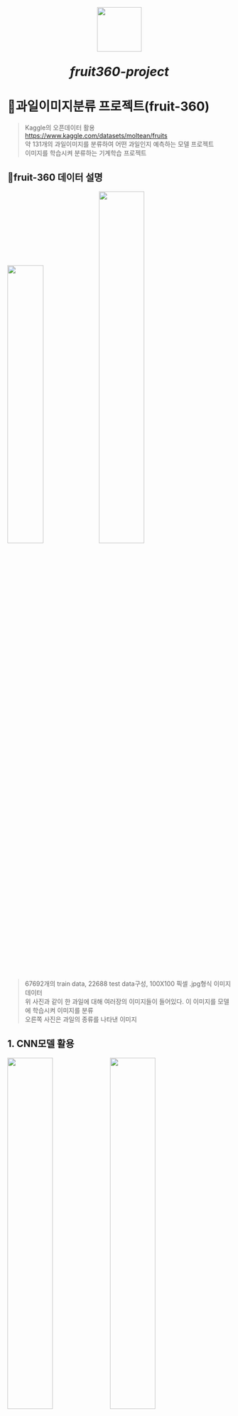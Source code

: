 <p align="center">
  <img src="https://github.com/ohdeng02/fruit360-project/assets/90545561/686699ac-bf3d-498e-ada1-b248887b8839" height="100px"/>
</p>   

<p align="center" style="font-size:200%"><b><i>fruit360-project</i></b></p>   

# 🍇과일이미지분류 프로젝트(fruit-360)
> Kaggle의 오픈데이터 활용 https://www.kaggle.com/datasets/moltean/fruits   
> 약 131개의 과일이미지를 분류하여 어떤 과일인지 예측하는 모델 프로젝트   
> 이미지를 학습시켜 분류하는 기계학습 프로젝트
## 🍉fruit-360 데이터 설명
<img src="https://github.com/ohdeng02/fruit360-project/assets/90545561/84724404-6317-478f-828b-ff09b4666596" width="40%"/>   
<img src="https://github.com/ohdeng02/fruit360-project/assets/90545561/244204bd-4d52-460c-a2b8-ea915878158a" width="45%"/>

> 67692개의 train data, 22688 test data구성, 100X100 픽셀 .jpg형식 이미지 데이터   
> 위 사진과 같이 한 과일에 대해 여러장의 이미지들이 들어있다. 이 이미지를 모델에 학습시켜 이미지를 분류   
> 오른쪽 사진은 과일의 종류를 나타낸 이미지


## 1. CNN모델 활용   
<img src="https://github.com/ohdeng02/fruit360-project/assets/90545561/3775d591-2a0c-4262-9195-bf8e96dfe289" width="45%"/>
<img src="https://github.com/ohdeng02/fruit360-project/assets/90545561/967f6b1d-0068-4dfe-97d8-fc1d6b0b0cce" width="45%"/>      

<b>해당 모델은 기존 CNN모델에 아래의 6가지를 적용하여 조정한 모델이다.</b>   

1. 기존 CNN모델에 배치 정규화를 진행. 배치 정규화는 각 미니 배치에 대한 레이어의 입력을 표준화하여 깊은 신경망을 훈련시킬 수 있는 기술이다. 학습 프로세스를 안정화하고 심층 네트워크를 훈련하는데에 필요한 훈련 에포크 수를 크게 줄이는 효과를 준다.         
2. 데이터 증대를 진행. 기존 데이터에 약간 수정된 사본을 추가하거나 기존 데이터에서 새로 생성된 합성 데이터를 추가하여 데이터 양을 늘리는 데 사용되는 기술이다. 정규화 장치 역할을 하며 기계학습 모델을 학습할 때 과적합을 줄이는 데 도움이 되어 적용하였다.      
3. 학습률 스케줄링을 진행. 이는 미리 정의된 스케줄에 따라 학습률을 줄여 모델을 학습시키며 학습중에 학습률을 조정하면서 진행하는 것을 말한다. 일반적인 학습 속도 스케줄링에는 시간 기반 감쇠, 단계 감쇠 및 지수 감쇠가 포함되어 있다.      
4. 가중치감쇠를 진행. 이는 가중치를 작게 유지하고 그래디언트 폭발을 방지한다. 가중치의 L2 표준이 loss에 추가되기 때문에 각 층의 반복은 손실 외에도 모델 가중치를 최적화/최소화하게 된다. 이렇게 하면 가중치를 가능한 한 작게 유지하여 가중치가 통제 불능 상태로 커지는 것을 방지하고 그래디언트 폭발을 방지할 수 있게 된다.      
5. 그래디언트 클래핑을 사용. 이를 사용하면 마찬가지로 신경망에서 그래디언트 폭발 방지가 가능하다. 그래디언트 클리핑은 그래디언트의 크기를 제한한다. 그래디언트 클리핑 계산 방법에는 여러 가지가 있지만 일반적인 방법은 그래디언트의 크기를 재조정하여 규범이 특정 값이 되도록 하는 방법이다.      
6. adaptive opitimizer적용. 경사 하강 알고리즘의 문제를 해결하기 위해 도입되었다. 가장 중요한 기능은 학습률을 조정할 필요가 없다는 것이다.      

> 오른쪽 이미지는 신경망 layer 구성을 나타냄   
> 각 신경망층을 sequential함수를 통해 연결, batchNorm2d를 사용하여 각 층의 끝에 배치 정규화 진행.   
> conv층은 총 3개   


<img src="https://github.com/ohdeng02/fruit360-project/assets/90545561/85bf703a-0cb0-4aaa-975e-80ff99757030" width="45%"/>
<img src="https://github.com/ohdeng02/fruit360-project/assets/90545561/81dae76e-e55f-420d-b2bb-ff0ae6176f76" width="45%"/>

> 모델학습결과 validation 정확도가 98%정도로 매우 높은 정확도가 나왔다.   
> 오른쪽 이미지는 학습시킨 모델로 임의의 이미지를 분류해 보았을때 정확한 결과가 나오는 것을 나타낸 것이다.

## 2. SVM모델 활용
SVM모델은 보통 이중분류가 가능하지만 모델을 수정하면 다소 비효율적일 순 있지만 다중분류가 가능하다.  


<img src="https://github.com/ohdeng02/fruit360-project/assets/90545561/eed570ff-ae59-4b53-8405-c79a16b639bd" width="30%"/>
<img src="https://github.com/ohdeng02/fruit360-project/assets/90545561/baeaa1be-a448-4bc5-9560-efdb47fd7c29" width="45%"/>

> 왼쪽 이미지는 ovr전략의 svm다중분류모델을 구성한 모습니다.   
> 그 결과 99%정도로 높은 정확도가 도출되었다.

## 결론
- 비교적 분류가 쉬운 데이터집합이라 정확도가 높게 나온 것으로 예상된다. 
- SVM분류모델이 정확도가 높게 나오긴 했지만 다중분류에는 비효율적이라고 생각되어 신경망구조인 CNN모델이 적합하다고 생각한다. 
